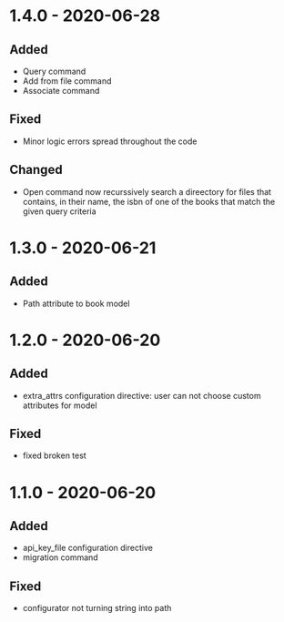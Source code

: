 # 1.4.0 - 2020-06-28
## Added
- Query command
- Add from file command
- Associate command
## Fixed
- Minor logic errors spread throughout the code
## Changed
- Open command now recurssively search a direectory for files that contains, in their name, the isbn of one of the books that match the given query criteria

# 1.3.0 - 2020-06-21
## Added
- Path attribute to book model

# 1.2.0 - 2020-06-20
## Added
- extra_attrs configuration directive: user can not choose custom attributes for model
## Fixed
- fixed broken test

# 1.1.0 - 2020-06-20
## Added
- api_key_file configuration directive
- migration command
## Fixed
- configurator not turning string into path
